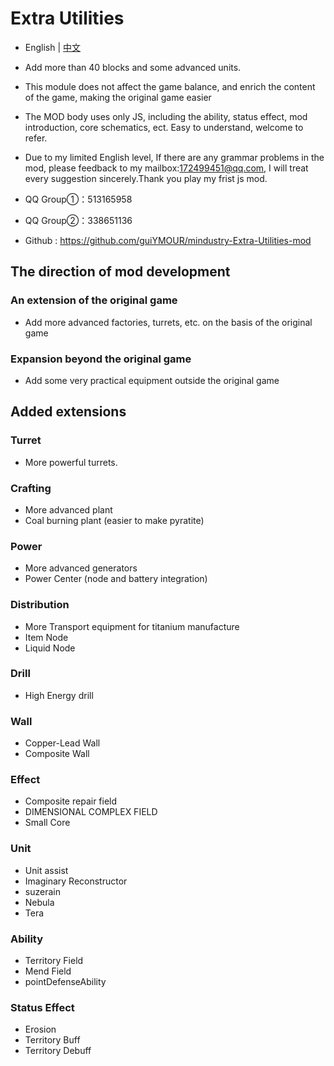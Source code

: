 ﻿# Extra Utilities

- English | [中文](README_cn.md)

- Add more than 40 blocks and some advanced units.

- This module does not affect the game balance, and enrich the content of the game, making the original game easier

- The MOD body uses only JS, including the ability, status effect, mod introduction, core schematics, ect. Easy to understand, welcome to refer.
- Due to my limited English level, If there are any grammar problems in the mod, please feedback to my mailbox:172499451@qq.com, I will treat every suggestion sincerely.Thank you play my frist js mod.


- QQ Group①：513165958
- QQ Group②：338651136
- Github : https://github.com/guiYMOUR/mindustry-Extra-Utilities-mod

## The direction of mod development

### An extension of the original game
- Add more advanced factories, turrets, etc. on the basis of the original game

### Expansion beyond the original game
- Add some very practical equipment outside the original game

## Added extensions

### Turret
- More powerful turrets.

### Crafting
- More advanced plant 
- Coal burning plant (easier to make pyratite)

### Power
- More advanced generators 
- Power Center (node and battery integration)

### Distribution
- More Transport equipment for titanium manufacture
- Item Node
- Liquid Node

### Drill
- High Energy drill

### Wall
- Copper-Lead Wall
- Composite Wall

### Effect
- Composite repair field
- DIMENSIONAL COMPLEX FIELD
- Small Core

### Unit
- Unit assist
- Imaginary Reconstructor
- suzerain
- Nebula
- Tera

### Ability
- Territory Field
- Mend Field
- pointDefenseAbility

### Status Effect
- Erosion
- Territory Buff
- Territory Debuff
